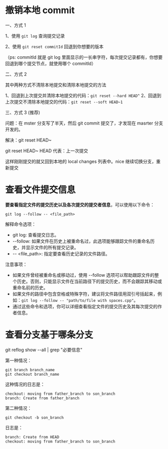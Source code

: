 



# 撤销本地 commit

一、方式 1

1、使用 `git log` 查询提交记录

2、使用 `git reset commitId` 回退到你想要的版本

（ps: commitId 就是 git log 里面显示的一长串字符，每次提交记录都有，你想要回退到哪个提交节点，就使用哪个 commitId）

二、方式 2

其中两种方式不清除本地提交和清除本地提交的方法

1、回退到上次提交并清除本地提交的代码：`git reset --hard HEAD^`
2、回退到上次提交不清除本地提交的代码：`git reset --soft HEAD~1` 

三、方式 3 (推荐)

问题：在 mster 分支写了半天，然后 git commit 提交了，才发现在 masrter 分支开发的。

解决：git reset HEAD~

git reset HEAD~
HEAD 代表：上一次提交

这样刚刚提交的就又回到本地的 local changes 列表中。nice
继续切换分支，重新提交


# 查看文件提交信息

**要查看指定文件的提交历史以及各次提交的提交者信息**，可以使用以下命令：

```shell
git log --follow -- <file_path>
```

解释命令选项：
- git log: 查看提交日志。
- --follow: 如果文件在历史上被重命名过，此选项能够跟踪文件的重命名历史，并显示文件的所有提交记录。
- -- <file_path>: 指定要查看历史记录的文件路径。

注意事项：
- 如果文件曾经被重命名或移动过，使用 --follow 选项可以帮助跟踪文件的整个历史。否则，只能显示文件在当前路径下的提交历史，而不会跟踪其移动或重命名前的历史。
- 如果文件的路径中包含空格或特殊字符，建议将文件路径用双引号括起来，例如：`git log --follow -- "path/to/file with spaces.cpp"`。
- 通过这些命令和选项，你可以详细查看指定文件的提交历史及其每次提交的作者信息。


# 查看分支基于哪条分支

git reflog show --all | grep "必要信息"

第一种情况：

```shell
git branch branch_name
git checkout branch_name
```

这种情况的日志是：

```shell
checkout: moving from father_branch to son_branch
branch: Create from father_branch
```

第二种情况：

```shell
git checkout -b son_branch
```

日志是：

```shell
branch: Create from HEAD
checkout: moving from father_branch to son_branch
```